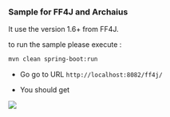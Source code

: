 ### Sample for FF4J and Archaius

It use the version 1.6+ from FF4J.

to run the sample please execute : 
```bash
mvn clean spring-boot:run
```

* Go go to URL `http://localhost:8082/ff4j/`

* You should get 
<img src="http://ff4j.org/archiaus/ff4j-archaius-home.png" /> 




